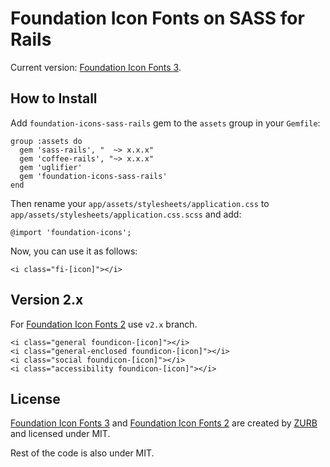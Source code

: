 # Foundation Icon Fonts on SASS for Rails

Current version: [Foundation Icon Fonts 3][3].

## How to Install

Add `foundation-icons-sass-rails` gem to the `assets` group in your `Gemfile`:

    group :assets do
      gem 'sass-rails', "  ~> x.x.x"
      gem 'coffee-rails', "~> x.x.x"
      gem 'uglifier'
      gem 'foundation-icons-sass-rails'
    end

Then rename your `app/assets/stylesheets/application.css` to `app/assets/stylesheets/application.css.scss` and add:

    @import 'foundation-icons';

Now, you can use it as follows:

    <i class="fi-[icon]"></i>


## Version 2.x

For [Foundation Icon Fonts 2][2] use `v2.x` branch.

    <i class="general foundicon-[icon]"></i>
    <i class="general-enclosed foundicon-[icon]"></i>
    <i class="social foundicon-[icon]"></i>
    <i class="accessibility foundicon-[icon]"></i>


## License

[Foundation Icon Fonts 3][3] and [Foundation Icon Fonts 2][2] are created by
[ZURB][1] and licensed under MIT.

Rest of the code is also under MIT.

[1]: http://http://www.zurb.com/
[2]: http://www.zurb.com/playground/foundation-icons
[3]: http://zurb.com/playground/foundation-icon-fonts-3
